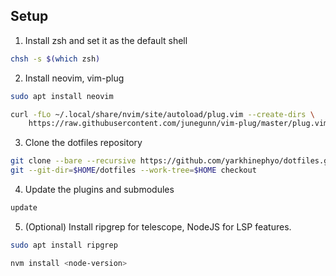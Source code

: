 Setup
---

1. Install zsh and set it as the default shell

```bash
chsh -s $(which zsh)
```

2. Install neovim, vim-plug

```bash
sudo apt install neovim

curl -fLo ~/.local/share/nvim/site/autoload/plug.vim --create-dirs \
    https://raw.githubusercontent.com/junegunn/vim-plug/master/plug.vim
```

3. Clone the dotfiles repository

```bash
git clone --bare --recursive https://github.com/yarkhinephyo/dotfiles.git $HOME/dotfiles
git --git-dir=$HOME/dotfiles --work-tree=$HOME checkout
```

4. Update the plugins and submodules

```bash
update
```

5. (Optional) Install ripgrep for telescope, NodeJS for LSP features.

```bash
sudo apt install ripgrep

nvm install <node-version>
```

